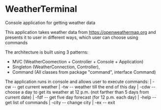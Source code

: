 # WeatherTerminal
Console application for getting weather data

This application takes weather data from https://openweathermap.org and presents it to user in different ways, which user can choose using commands

The architecture is built using 3 patterns:
- MVC (WeatherCoomection + Controller + Console + Application)
- Singleton (WeatherConnection, Controller), 
- Command (All classes from package "command", interface Command)

The application runs in console and allows user to execute commands:
|	-cw -- get current weather
|	-tw -- weather till the end of this day
|	-cdw -- choose a day to get its weather at 12 p.m. (not farther than 5 days from current date)
|	-fdf -- get five day forecast (for 12 p.m. each day)
|	-help -- get list of commands
|	-city -- change city
|	-ex -- exit

